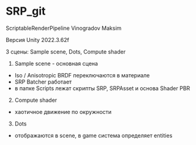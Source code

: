 # SRP_git
ScriptableRenderPipeline 
Vinogradov Maksim

Версия Unity 2022.3.62f

3 сцены: Sample scene, Dots, Compute shader

1. Sample scene - основная сцена
- Iso / Anisotropic BRDF переключаются в материале
- SRP Batcher работает
- в папке Scripts лежат скрипты SRP, SRPAsset и основа Shader PBR
  
2. Compute shader 
- хаотичное движение по окружности

3. Dots
- отображаются в scene, в game система определяет entities 
